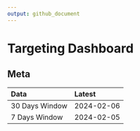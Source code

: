 ```yaml
---
output: github_document
---
```


# Targeting Dashboard



## Meta


|Data           |Latest     |
|:--------------|:----------|
|30 Days Window |2024-02-06 |
|7 Days Window  |2024-02-05 |
